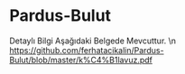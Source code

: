# Pardus-Bulut
Detaylı Bilgi Aşağıdaki Belgede Mevcuttur.
\n
https://github.com/ferhatacikalin/Pardus-Bulut/blob/master/k%C4%B1lavuz.pdf
